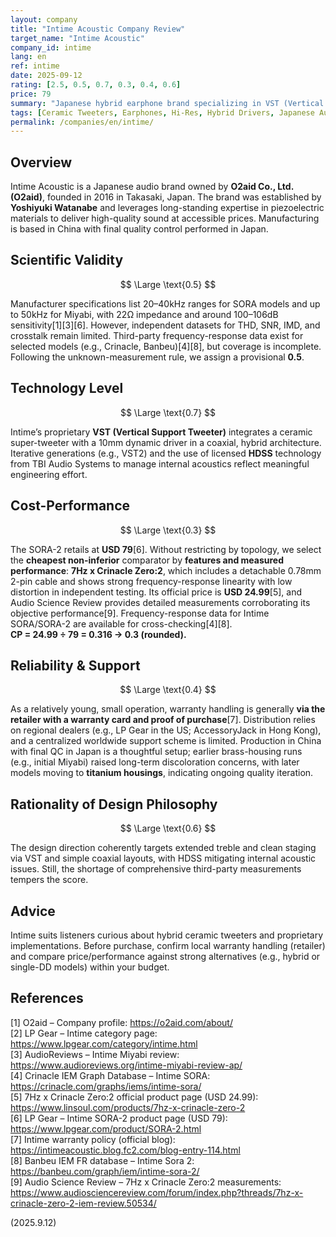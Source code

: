 ```yaml
---
layout: company
title: "Intime Acoustic Company Review"
target_name: "Intime Acoustic"
company_id: intime
lang: en
ref: intime
date: 2025-09-12
rating: [2.5, 0.5, 0.7, 0.3, 0.4, 0.6]
price: 79
summary: "Japanese hybrid earphone brand specializing in VST (Vertical Support Tweeter) ceramic tweeter technology, aiming at affordable high-resolution audio for younger listeners, with a limited global support infrastructure."
tags: [Ceramic Tweeters, Earphones, Hi-Res, Hybrid Drivers, Japanese Audio]
permalink: /companies/en/intime/
---
```

## Overview

Intime Acoustic is a Japanese audio brand owned by **O2aid Co., Ltd. (O2aid)**, founded in 2016 in Takasaki, Japan. The brand was established by **Yoshiyuki Watanabe** and leverages long-standing expertise in piezoelectric materials to deliver high-quality sound at accessible prices. Manufacturing is based in China with final quality control performed in Japan.

## Scientific Validity

$$ \Large \text{0.5} $$

Manufacturer specifications list 20–40kHz ranges for SORA models and up to 50kHz for Miyabi, with 22Ω impedance and around 100–106dB sensitivity[1][3][6]. However, independent datasets for THD, SNR, IMD, and crosstalk remain limited. Third-party frequency-response data exist for selected models (e.g., Crinacle, Banbeu)[4][8], but coverage is incomplete. Following the unknown-measurement rule, we assign a provisional **0.5**.

## Technology Level

$$ \Large \text{0.7} $$

Intime’s proprietary **VST (Vertical Support Tweeter)** integrates a ceramic super-tweeter with a 10mm dynamic driver in a coaxial, hybrid architecture. Iterative generations (e.g., VST2) and the use of licensed **HDSS** technology from TBI Audio Systems to manage internal acoustics reflect meaningful engineering effort.

## Cost-Performance

$$ \Large \text{0.3} $$

The SORA-2 retails at **USD 79**[6]. Without restricting by topology, we select the **cheapest non-inferior** comparator by **features and measured performance**: **7Hz x Crinacle Zero:2**, which includes a detachable 0.78mm 2-pin cable and shows strong frequency-response linearity with low distortion in independent testing. Its official price is **USD 24.99**[5], and Audio Science Review provides detailed measurements corroborating its objective performance[9]. Frequency-response data for Intime SORA/SORA-2 are available for cross-checking[4][8].  
**CP = 24.99 ÷ 79 = 0.316 → 0.3 (rounded).**

## Reliability & Support

$$ \Large \text{0.4} $$

As a relatively young, small operation, warranty handling is generally **via the retailer with a warranty card and proof of purchase**[7]. Distribution relies on regional dealers (e.g., LP Gear in the US; AccessoryJack in Hong Kong), and a centralized worldwide support scheme is limited. Production in China with final QC in Japan is a thoughtful setup; earlier brass-housing runs (e.g., initial Miyabi) raised long-term discoloration concerns, with later models moving to **titanium housings**, indicating ongoing quality iteration.

## Rationality of Design Philosophy

$$ \Large \text{0.6} $$

The design direction coherently targets extended treble and clean staging via VST and simple coaxial layouts, with HDSS mitigating internal acoustic issues. Still, the shortage of comprehensive third-party measurements tempers the score.

## Advice

Intime suits listeners curious about hybrid ceramic tweeters and proprietary implementations. Before purchase, confirm local warranty handling (retailer) and compare price/performance against strong alternatives (e.g., hybrid or single-DD models) within your budget.

## References

[1] O2aid – Company profile: https://o2aid.com/about/  
[2] LP Gear – Intime category page: https://www.lpgear.com/category/intime.html  
[3] AudioReviews – Intime Miyabi review: https://www.audioreviews.org/intime-miyabi-review-ap/  
[4] Crinacle IEM Graph Database – Intime SORA: https://crinacle.com/graphs/iems/intime-sora/  
[5] 7Hz x Crinacle Zero:2 official product page (USD 24.99): https://www.linsoul.com/products/7hz-x-crinacle-zero-2  
[6] LP Gear – Intime SORA-2 product page (USD 79): https://www.lpgear.com/product/SORA-2.html  
[7] Intime warranty policy (official blog): https://intimeacoustic.blog.fc2.com/blog-entry-114.html  
[8] Banbeu IEM FR database – Intime Sora 2: https://banbeu.com/graph/iem/intime-sora-2/  
[9] Audio Science Review – 7Hz x Crinacle Zero:2 measurements: https://www.audiosciencereview.com/forum/index.php?threads/7hz-x-crinacle-zero-2-iem-review.50534/

(2025.9.12)


